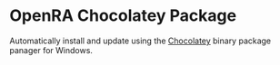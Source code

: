 # OpenRA Chocolatey Package
Automatically install and update using the [Chocolatey](https://github.com/chocolatey) binary package panager for Windows.
